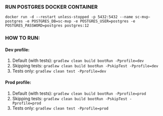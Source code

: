 ### RUN POSTGRES DOCKER CONTAINER

```
docker run -d --restart unless-stopped -p 5432:5432 --name sc-mvp-postgres -e POSTGRES_DB=sc-mvp -e POSTGRES_USER=postgres -e POSTGRES_PASSWORD=postgres postgres:12
```

### HOW TO RUN:

#### Dev profile:
1. Default (with tests): ```gradlew clean build bootRun -Pprofile=dev```
2. Skipping tests: ```gradlew clean build bootRun -PskipTest -Pprofile=dev```
2. Tests only: ```gradlew clean test -Pprofile=dev```

#### Prod profile:
1. Default (with tests): ```gradlew clean build bootRun -Pprofile=prod```
2. Skipping tests: ```gradlew clean build bootRun -PskipTest -Pprofile=prod```
2. Tests only: ```gradlew clean test -Pprofile=prod```
